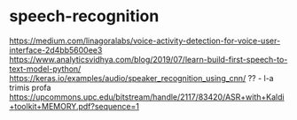 # speech-recognition


https://medium.com/linagoralabs/voice-activity-detection-for-voice-user-interface-2d4bb5600ee3
https://www.analyticsvidhya.com/blog/2019/07/learn-build-first-speech-to-text-model-python/
https://keras.io/examples/audio/speaker_recognition_using_cnn/ ?? - l-a trimis profa
https://upcommons.upc.edu/bitstream/handle/2117/83420/ASR+with+Kaldi+toolkit+MEMORY.pdf?sequence=1 
